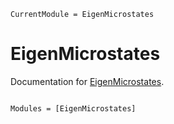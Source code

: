 ```@meta
CurrentModule = EigenMicrostates
```

# EigenMicrostates

Documentation for [EigenMicrostates](https://github.com/wangzcl/EigenMicrostates.jl).

```@index
```

```@autodocs
Modules = [EigenMicrostates]
```
